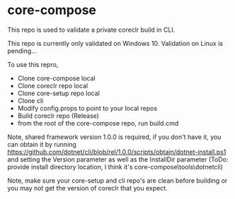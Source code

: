 # core-compose

This repo is used to validate a private coreclr build in CLI.

This repo is currently only validated on Windows 10. Validation on Linux is pending...

To use this repro,

- Clone core-compose local
- Clone coreclr repo local
- Clone core-setup repo local
- Clone cli
- Modify config.props to point to your local repos
- Build coreclr repo (Release)
- from the root of the core-compose repo, run build.cmd

Note, shared framework version 1.0.0 is required, if you don't have it, you can obtain it by running https://github.com/dotnet/cli/blob/rel/1.0.0/scripts/obtain/dotnet-install.ps1 and setting the Version parameter as well as the InstallDir parameter (ToDo: provide install directory location, I think it's core-compose\tools\dotnetcli) 

Note, make sure your core-setup and cli repo's are clean before building or you may not get the version of coreclr that you expect.

